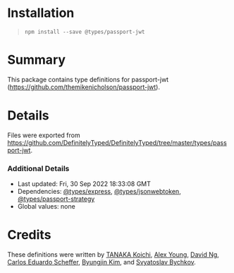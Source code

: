 # Installation
> `npm install --save @types/passport-jwt`

# Summary
This package contains type definitions for passport-jwt (https://github.com/themikenicholson/passport-jwt).

# Details
Files were exported from https://github.com/DefinitelyTyped/DefinitelyTyped/tree/master/types/passport-jwt.

### Additional Details
 * Last updated: Fri, 30 Sep 2022 18:33:08 GMT
 * Dependencies: [@types/express](https://npmjs.com/package/@types/express), [@types/jsonwebtoken](https://npmjs.com/package/@types/jsonwebtoken), [@types/passport-strategy](https://npmjs.com/package/@types/passport-strategy)
 * Global values: none

# Credits
These definitions were written by [TANAKA Koichi](https://github.com/mugeso), [Alex Young](https://github.com/alsiola), [David Ng](https://github.com/davidNHK), [Carlos Eduardo Scheffer](https://github.com/carlosscheffer), [Byungjin Kim](https://github.com/jindev), and [Svyatoslav Bychkov](https://github.com/stbychkov).
